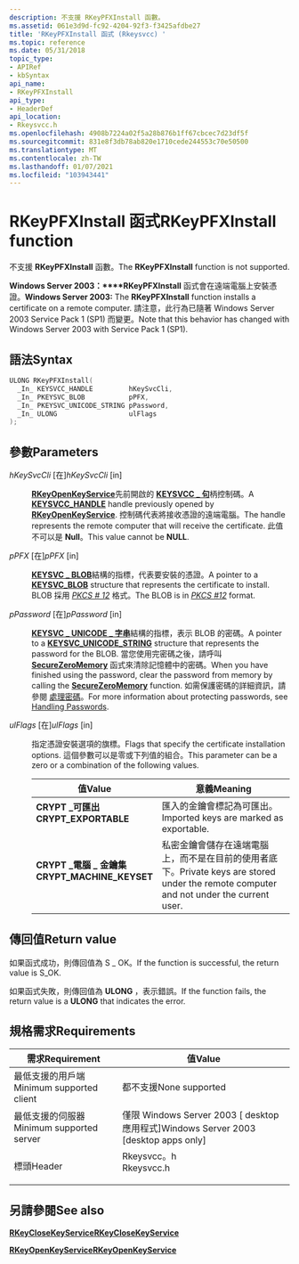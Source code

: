 ```yaml
---
description: 不支援 RKeyPFXInstall 函數。
ms.assetid: 061e3d9d-fc92-4204-92f3-f3425afdbe27
title: 'RKeyPFXInstall 函式 (Rkeysvcc) '
ms.topic: reference
ms.date: 05/31/2018
topic_type:
- APIRef
- kbSyntax
api_name:
- RKeyPFXInstall
api_type:
- HeaderDef
api_location:
- Rkeysvcc.h
ms.openlocfilehash: 4908b7224a02f5a28b876b1ff67cbcec7d23df5f
ms.sourcegitcommit: 831e8f3db78ab820e1710cede244553c70e50500
ms.translationtype: MT
ms.contentlocale: zh-TW
ms.lasthandoff: 01/07/2021
ms.locfileid: "103943441"
---
```

# <a name="rkeypfxinstall-function"></a><span data-ttu-id="81ac6-103">RKeyPFXInstall 函式</span><span class="sxs-lookup"><span data-stu-id="81ac6-103">RKeyPFXInstall function</span></span>

<span data-ttu-id="81ac6-104">不支援 **RKeyPFXInstall** 函數。</span><span class="sxs-lookup"><span data-stu-id="81ac6-104">The **RKeyPFXInstall** function is not supported.</span></span>

<span data-ttu-id="81ac6-105">**Windows Server 2003：\*\*\*\*RKeyPFXInstall** 函式會在遠端電腦上安裝憑證。</span><span class="sxs-lookup"><span data-stu-id="81ac6-105">**Windows Server 2003:** The **RKeyPFXInstall** function installs a certificate on a remote computer.</span></span> <span data-ttu-id="81ac6-106">請注意，此行為已隨著 Windows Server 2003 Service Pack 1 (SP1) 而變更。</span><span class="sxs-lookup"><span data-stu-id="81ac6-106">Note that this behavior has changed with Windows Server 2003 with Service Pack 1 (SP1).</span></span>

## <a name="syntax"></a><span data-ttu-id="81ac6-107">語法</span><span class="sxs-lookup"><span data-stu-id="81ac6-107">Syntax</span></span>


```C++
ULONG RKeyPFXInstall(
  _In_ KEYSVCC_HANDLE         hKeySvcCli,
  _In_ PKEYSVC_BLOB           pPFX,
  _In_ PKEYSVC_UNICODE_STRING pPassword,
  _In_ ULONG                  ulFlags
);
```



## <a name="parameters"></a><span data-ttu-id="81ac6-108">參數</span><span class="sxs-lookup"><span data-stu-id="81ac6-108">Parameters</span></span>

<dl> <dt>

<span data-ttu-id="81ac6-109">*hKeySvcCli* \[在\]</span><span class="sxs-lookup"><span data-stu-id="81ac6-109">*hKeySvcCli* \[in\]</span></span>
</dt> <dd>

<span data-ttu-id="81ac6-110">[**RKeyOpenKeyService**](rkeyopenkeyservice.md)先前開啟的 [**KEYSVCC \_ 句**](keysvcc-handle.md)柄控制碼。</span><span class="sxs-lookup"><span data-stu-id="81ac6-110">A [**KEYSVCC\_HANDLE**](keysvcc-handle.md) handle previously opened by [**RKeyOpenKeyService**](rkeyopenkeyservice.md).</span></span> <span data-ttu-id="81ac6-111">控制碼代表將接收憑證的遠端電腦。</span><span class="sxs-lookup"><span data-stu-id="81ac6-111">The handle represents the remote computer that will receive the certificate.</span></span> <span data-ttu-id="81ac6-112">此值不可以是 **Null**。</span><span class="sxs-lookup"><span data-stu-id="81ac6-112">This value cannot be **NULL**.</span></span>

</dd> <dt>

<span data-ttu-id="81ac6-113">*pPFX* \[在\]</span><span class="sxs-lookup"><span data-stu-id="81ac6-113">*pPFX* \[in\]</span></span>
</dt> <dd>

<span data-ttu-id="81ac6-114">[**KEYSVC \_ BLOB**](keysvc-blob.md)結構的指標，代表要安裝的憑證。</span><span class="sxs-lookup"><span data-stu-id="81ac6-114">A pointer to a [**KEYSVC\_BLOB**](keysvc-blob.md) structure that represents the certificate to install.</span></span> <span data-ttu-id="81ac6-115">BLOB 採用 [*PKCS \# 12*](../secgloss/p-gly.md) 格式。</span><span class="sxs-lookup"><span data-stu-id="81ac6-115">The BLOB is in [*PKCS \#12*](../secgloss/p-gly.md) format.</span></span>

</dd> <dt>

<span data-ttu-id="81ac6-116">*pPassword* \[在\]</span><span class="sxs-lookup"><span data-stu-id="81ac6-116">*pPassword* \[in\]</span></span>
</dt> <dd>

<span data-ttu-id="81ac6-117">[**KEYSVC \_ UNICODE \_ 字串**](keysvc-unicode-string.md)結構的指標，表示 BLOB 的密碼。</span><span class="sxs-lookup"><span data-stu-id="81ac6-117">A pointer to a [**KEYSVC\_UNICODE\_STRING**](keysvc-unicode-string.md) structure that represents the password for the BLOB.</span></span> <span data-ttu-id="81ac6-118">當您使用完密碼之後，請呼叫 [**SecureZeroMemory**](/previous-versions/windows/desktop/legacy/aa366877(v=vs.85)) 函式來清除記憶體中的密碼。</span><span class="sxs-lookup"><span data-stu-id="81ac6-118">When you have finished using the password, clear the password from memory by calling the [**SecureZeroMemory**](/previous-versions/windows/desktop/legacy/aa366877(v=vs.85)) function.</span></span> <span data-ttu-id="81ac6-119">如需保護密碼的詳細資訊，請參閱 [處理密碼](../secbp/handling-passwords.md)。</span><span class="sxs-lookup"><span data-stu-id="81ac6-119">For more information about protecting passwords, see [Handling Passwords](../secbp/handling-passwords.md).</span></span>

</dd> <dt>

<span data-ttu-id="81ac6-120">*ulFlags* \[在\]</span><span class="sxs-lookup"><span data-stu-id="81ac6-120">*ulFlags* \[in\]</span></span>
</dt> <dd>

<span data-ttu-id="81ac6-121">指定憑證安裝選項的旗標。</span><span class="sxs-lookup"><span data-stu-id="81ac6-121">Flags that specify the certificate installation options.</span></span> <span data-ttu-id="81ac6-122">這個參數可以是零或下列值的組合。</span><span class="sxs-lookup"><span data-stu-id="81ac6-122">This parameter can be a zero or a combination of the following values.</span></span>



| <span data-ttu-id="81ac6-123">值</span><span class="sxs-lookup"><span data-stu-id="81ac6-123">Value</span></span>                                                                                                                                                                                                                                     | <span data-ttu-id="81ac6-124">意義</span><span class="sxs-lookup"><span data-stu-id="81ac6-124">Meaning</span></span>                                                                                      |
|-------------------------------------------------------------------------------------------------------------------------------------------------------------------------------------------------------------------------------------------|----------------------------------------------------------------------------------------------|
| <span id="CRYPT_EXPORTABLE"></span><span id="crypt_exportable"></span><dl> <span data-ttu-id="81ac6-125"><dt>**CRYPT \_可匯出**</dt><dt></dt></span><span class="sxs-lookup"><span data-stu-id="81ac6-125"><dt>**CRYPT\_EXPORTABLE**</dt> <dt></dt></span></span> </dl>              | <span data-ttu-id="81ac6-126">匯入的金鑰會標記為可匯出。</span><span class="sxs-lookup"><span data-stu-id="81ac6-126">Imported keys are marked as exportable.</span></span><br/>                                           |
| <span id="CRYPT_MACHINE_KEYSET"></span><span id="crypt_machine_keyset"></span><dl> <span data-ttu-id="81ac6-127"><dt>**CRYPT \_電腦 \_ 金鑰集**</dt><dt></dt></span><span class="sxs-lookup"><span data-stu-id="81ac6-127"><dt>**CRYPT\_MACHINE\_KEYSET**</dt> <dt></dt></span></span> </dl> | <span data-ttu-id="81ac6-128">私密金鑰會儲存在遠端電腦上，而不是在目前的使用者底下。</span><span class="sxs-lookup"><span data-stu-id="81ac6-128">Private keys are stored under the remote computer and not under the current user.</span></span><br/> |



 

</dd> </dl>

## <a name="return-value"></a><span data-ttu-id="81ac6-129">傳回值</span><span class="sxs-lookup"><span data-stu-id="81ac6-129">Return value</span></span>

<span data-ttu-id="81ac6-130">如果函式成功，則傳回值為 S \_ OK。</span><span class="sxs-lookup"><span data-stu-id="81ac6-130">If the function is successful, the return value is S\_OK.</span></span>

<span data-ttu-id="81ac6-131">如果函式失敗，則傳回值為 **ULONG** ，表示錯誤。</span><span class="sxs-lookup"><span data-stu-id="81ac6-131">If the function fails, the return value is a **ULONG** that indicates the error.</span></span>

## <a name="requirements"></a><span data-ttu-id="81ac6-132">規格需求</span><span class="sxs-lookup"><span data-stu-id="81ac6-132">Requirements</span></span>



| <span data-ttu-id="81ac6-133">需求</span><span class="sxs-lookup"><span data-stu-id="81ac6-133">Requirement</span></span> | <span data-ttu-id="81ac6-134">值</span><span class="sxs-lookup"><span data-stu-id="81ac6-134">Value</span></span> |
|-------------------------------------|---------------------------------------------------------------------------------------|
| <span data-ttu-id="81ac6-135">最低支援的用戶端</span><span class="sxs-lookup"><span data-stu-id="81ac6-135">Minimum supported client</span></span><br/> | <span data-ttu-id="81ac6-136">都不支援</span><span class="sxs-lookup"><span data-stu-id="81ac6-136">None supported</span></span><br/>                                                             |
| <span data-ttu-id="81ac6-137">最低支援的伺服器</span><span class="sxs-lookup"><span data-stu-id="81ac6-137">Minimum supported server</span></span><br/> | <span data-ttu-id="81ac6-138">僅限 Windows Server 2003 \[ desktop 應用程式\]</span><span class="sxs-lookup"><span data-stu-id="81ac6-138">Windows Server 2003 \[desktop apps only\]</span></span><br/>                                  |
| <span data-ttu-id="81ac6-139">標頭</span><span class="sxs-lookup"><span data-stu-id="81ac6-139">Header</span></span><br/>                   | <dl> <span data-ttu-id="81ac6-140"><dt>Rkeysvcc。h</dt></span><span class="sxs-lookup"><span data-stu-id="81ac6-140"><dt>Rkeysvcc.h</dt></span></span> </dl> |



## <a name="see-also"></a><span data-ttu-id="81ac6-141">另請參閱</span><span class="sxs-lookup"><span data-stu-id="81ac6-141">See also</span></span>

<dl> <dt>

[<span data-ttu-id="81ac6-142">**RKeyCloseKeyService**</span><span class="sxs-lookup"><span data-stu-id="81ac6-142">**RKeyCloseKeyService**</span></span>](rkeyclosekeyservice.md)
</dt> <dt>

[<span data-ttu-id="81ac6-143">**RKeyOpenKeyService**</span><span class="sxs-lookup"><span data-stu-id="81ac6-143">**RKeyOpenKeyService**</span></span>](rkeyopenkeyservice.md)
</dt> </dl>

 

 
